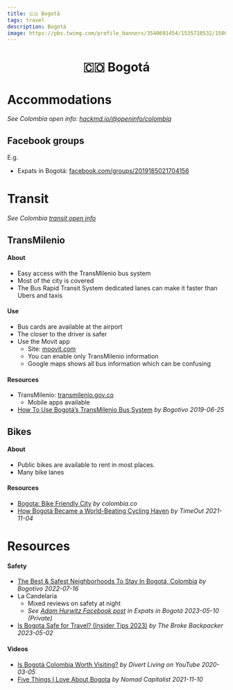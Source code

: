 ```yaml
---
title: 🇨🇴 Bogotá
tags: travel
description: Bogotá
image: https://pbs.twimg.com/profile_banners/3540691454/1535710532/1500x500
---
```


<h1 style="text-align: center;">🇨🇴 Bogotá</h1>

# Accommodations

*See Colombia open info: [hackmd.io/@openinfo/colombia](https://hackmd.io/@openinfo/colombia)*


## Facebook groups

E.g.

- Expats in Bogotá: [facebook.com/groups/2019185021704156](https://www.facebook.com/groups/2019185021704156)


# Transit

*See Colombia [transit open info](https://hackmd.io/@openinfo/colombia#Transit)*

## TransMilenio

#### About

- Easy access with the TransMilenio bus system
- Most of the city is covered
- The Bus Rapid Transit System dedicated lanes can make it faster than Ubers and taxis


#### Use

- Bus cards are available at the airport
- The closer to the driver is safer
- Use the Movit app
    - Site: [moovit.com](https://moovit.com)
    - You can enable only TransMilenio information
    - Google maps shows all bus information which can be confusing

#### Resources

- TransMilenio: [transmilenio.gov.co](https://www.transmilenio.gov.co)
    - Mobile apps available
- [How To Use Bogotá’s TransMilenio Bus System](https://bogotivo.com/en/bogota-transmilenio-guide) *by Bogotivo 2019-06-25*


## Bikes

#### About

- Public bikes are available to rent in most places.
- Many bike lanes

#### Resources

- [Bogota: Bike Friendly City](https://www.colombia.co/en/colombia-travel/bogota-bike-friendly-city) *by colombia.co*
- [How Bogotá Became a World-Beating Cycling Haven](https://www.timeout.com/news/how-bogota-became-a-world-beating-cycling-haven-110421) *by TimeOut 2021-11-04*

# Resources

#### Safety

- [The Best & Safest Neighborhoods To Stay In Bogotá, Colombia](https://bogotivo.com/en/best-bogota-neighborhoods) *by Bogotivo 2022-07-16*
- La Candelaria
    - Mixed reviews on safety at night
    - *See [Adam Hurwitz Facebook post](https://www.facebook.com/groups/2019185021704156/permalink/3747731635516144) *in Expats in Bogotá 2023-05-10* (Private)*
- [Is Bogota Safe for Travel? (Insider Tips 2023)](https://www.thebrokebackpacker.com/is-bogota-safe) *by The Broke Backpacker 2023-05-02*

#### Videos

- [Is Bogotá Colombia Worth Visiting?](https://www.youtube.com/watch?v=W4UBoqjGjjg) *by Divert Living on YouTube 2020-03-05*
- [Five Things I Love About Bogota](https://www.youtube.com/watch?v=fNhxKDtvVs8) *by Nomad Capitalist 2021-11-10*